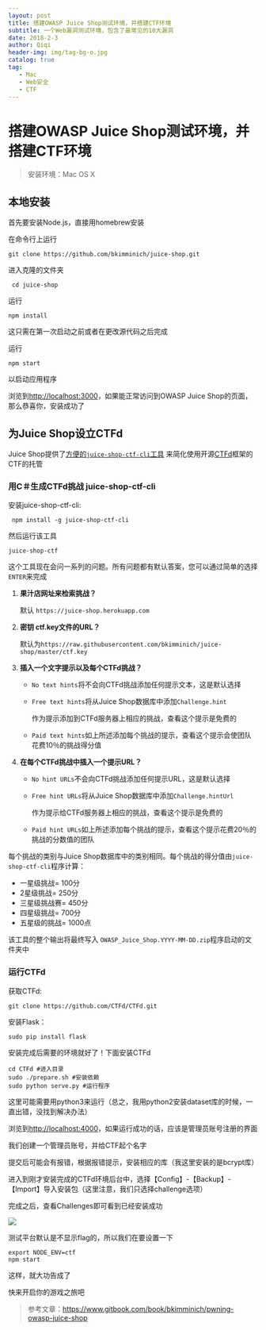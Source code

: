 ```yaml
---
layout: post
title: 搭建OWASP Juice Shop测试环境，并搭建CTF环境
subtitle: 一个Web漏洞测试环境，包含了最常见的10大漏洞
date: 2018-2-3
author: Qiqi
header-img: img/tag-bg-o.jpg
catalog: true
tag:
   - Mac
   - Web安全
   - CTF
---
```


# 搭建OWASP Juice Shop测试环境，并搭建CTF环境

> 安装环境：Mac OS X

##  本地安装

首先要安装Node.js，直接用homebrew安装

在命令行上运行

```Shell
git clone https://github.com/bkimminich/juice-shop.git
```

进入克隆的文件夹

```shell
 cd juice-shop
```

运行

```Shell
npm install
```

这只需在第一次启动之前或者在更改源代码之后完成

运行

```shell
npm start
```

以启动应用程序

浏览到[http://localhost:3000](http://localhost:3000/)，如果能正常访问到OWASP Juice Shop的页面，那么恭喜你，安装成功了

## 为Juice Shop设立CTFd

Juice Shop提供了[方便的`juice-shop-ctf-cli`工具](https://github.com/bkimminich/juice-shop-ctf) 来简化使用开源[CTFd](https://ctfd.io/)框架的CTF的托管 

### 用C＃生成CTFd挑战 juice-shop-ctf-cli

安装juice-shop-ctf-cli:

```shell
 npm install -g juice-shop-ctf-cli
```

然后运行该工具

```Shell
juice-shop-ctf
```

这个工具现在会问一系列的问题。所有问题都有默认答案，您可以通过简单的选择`ENTER`来完成

1. **果汁店网址来检索挑战？**

   默认 `https://juice-shop.herokuapp.com`

2. **密钥 ctf.key文件的URL？**

   默认为`https://raw.githubusercontent.com/bkimminich/juice-shop/master/ctf.key`

3. **插入一个文字提示以及每个CTFd挑战？**

   * `No text hints`将不会向CTFd挑战添加任何提示文本，这是默认选择

   * `Free text hints`将从Juice Shop数据库中添加`Challenge.hint`

     作为提示添加到CTFd服务器上相应的挑战，查看这个提示是免费的

   * `Paid text hints`如上所述添加每个挑战的提示，查看这个提示会使团队花费10％的挑战得分值

4. **在每个CTFd挑战中插入一个提示URL？**

   * `No hint URLs`不会向CTFd挑战添加任何提示URL，这是默认选择

   * `Free hint URLs`将从Juice Shop数据库中添加`Challenge.hintUrl`

     作为提示给CTFd服务器上相应的挑战，查看这个提示是免费的

   * `Paid hint URLs`如上所述添加每个挑战的提示，查看这个提示花费20％的挑战的分数值的团队

每个挑战的类别与Juice Shop数据库中的类别相同。每个挑战的得分值由`juice-shop-ctf-cli`程序计算：

- 一星级挑战= 100分
- 2星级挑战= 250分
- 三星级挑战赛= 450分
- 四星级挑战= 700分
- 五星级的挑战= 1000点

该工具的整个输出将最终写入 `OWASP_Juice_Shop.YYYY-MM-DD.zip`程序启动的文件夹中

### 运行CTFd

获取CTFd:

 ```shell
git clone https://github.com/CTFd/CTFd.git
 ```

安装Flask：

```Shell
sudo pip install flask
```

安装完成后需要的环境就好了！下面安装CTFd

```shell
cd CTFd #进入目录
sudo ./prepare.sh #安装依赖
sudo python serve.py #运行程序
```

这里可能需要用python3来运行（总之，我用python2安装dataset库的时候，一直出错，没找到解决办法）

浏览到[http://localhost:4000](http://localhost:4000/)，如果运行成功的话，应该是管理员账号注册的界面

我们创建一个管理员账号，并给CTF起个名字

提交后可能会有报错，根据报错提示，安装相应的库（我这里安装的是bcrypt库）

进入到刚才安装完成的CTFd环境后台中，选择【Config】-【Backup】-【Import】导入安装包（这里注意，我们只选择challenge选项）

完成之后，查看Challenges即可看到已经安装成功

![](https://ws1.sinaimg.cn/large/006Vib6xgy1fo3gct9yuij30xy0j7wg2.jpg)

测试平台默认是不显示flag的，所以我们在要设置一下

```shell
export NODE_ENV=ctf
npm start
```

这样，就大功告成了

快来开启你的游戏之旅吧

> 参考文章：https://www.gitbook.com/book/bkimminich/pwning-owasp-juice-shop
